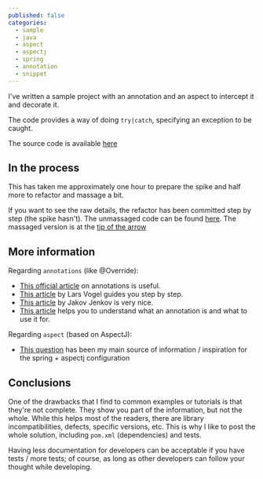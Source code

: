 ```yaml
---
published: false
categories:
  - sample
  - java
  - aspect
  - aspectj
  - spring
  - annotation
  - snippet
---
```


I've written a sample project with an annotation and an aspect to intercept it and decorate it.

The code provides a way of doing ``try|catch``, specifying an exception to be caught.

The source code is available [here](https://github.com/alvarogarcia7/annotation-aspect-java)

## In the process

This has taken me approximately one hour to prepare the spike and half more to refactor and massage a bit.

If you want to see the raw details, the refactor has been committed step by step (the spike hasn't). The unmassaged code can be found [here](https://github.com/alvarogarcia7/annotation-aspect-java/tree/d5e61ca56a38b1611c9acaa61a2e169b14d19d1e). The massaged version is at the [tip of the arrow](https://github.com/alvarogarcia7/annotation-aspect-java/)

## More information

Regarding ``annotations`` (like @Override):

  * [This official article](https://docs.oracle.com/javase/tutorial/java/annotations/) on annotations is useful.
  * [This article](http://www.vogella.com/tutorials/JavaAnnotations/article.html) by Lars Vogel guides you step by step.
  * [This article](http://tutorials.jenkov.com/java/annotations.html) by Jakov Jenkov is very nice.
  * [This article](http://crunchify.com/understanding-java-annotation-annotation-examples/) helps you to understand what an annotation is and what to use it for.

Regarding ``aspect`` (based on AspectJ):

  * [This question](http://stackoverflow.com/questions/14714092/spring-3-2-aop-intercepting-methods-by-annotation) has been my main source of information / inspiration for the spring + aspectj configuration
  
## Conclusions

One of the drawbacks that I find to common examples or tutorials is that they're not complete. They show you part of the information, but not the whole. While this helps most of the readers, there are library incompatibilities, defects, specific versions, etc. This is why I like to post the whole solution, including ``pom.xml`` (dependencies) and tests.

Having less documentation for developers can be acceptable if you have tests / more tests; of course, as long as other developers can follow your thought while developing.
